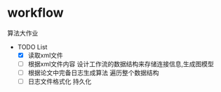 # workflow
算法大作业

* TODO List
  - [x] 读取xml文件
  - [ ] 根据xml文件内容 设计工作流的数据结构来存储连接信息,生成图模型
  - [ ] 根据论文中完备日志生成算法 遍历整个数据结构
  - [ ] 日志文件格式化 持久化

